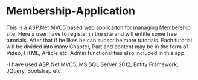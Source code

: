 # Membership-Application

 This is a ASP.Net MVC5 based web applicaiton for managing Membership site. Here a user have to register in the site and will entitle some free tutorials. After that if  he likes he can subscribe more tutorials. Each tutorial will be divided into many Chapter, Part and content may be in the form of Video, HTML, Article etc.  Admin functionalities also included in this app.
 
-I have used ASP.Net MVC5, MS SQL Server 2012, Entity Framework, JQuery, Bootstrap etc
